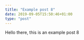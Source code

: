 ```yaml
---
title: "Example post 8"
date: 2019-09-05T15:50:46+01:00
type: "post"
---
```

Hello there, this is an example post 8
